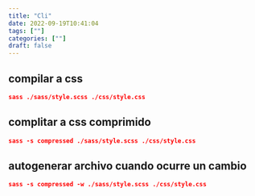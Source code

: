 ```yaml
---
title: "Cli"
date: 2022-09-19T10:41:04
tags: [""]
categories: [""]
draft: false
---
```


## compilar a css

```json
sass ./sass/style.scss ./css/style.css
```

## complitar a css comprimido

```json
sass -s compressed ./sass/style.scss ./css/style.css
```
## autogenerar archivo cuando ocurre un cambio

```json
sass -s compressed -w ./sass/style.scss ./css/style.css
```
